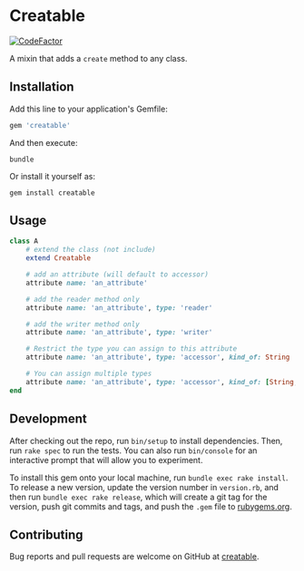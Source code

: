 # Creatable

[![CodeFactor](https://www.codefactor.io/repository/github/erniebrodeur/creatable/badge)](https://www.codefactor.io/repository/github/erniebrodeur/creatable)

A mixin that adds a `create` method to any class.

## Installation

Add this line to your application's Gemfile:

```ruby
gem 'creatable'
```

And then execute:

    bundle

Or install it yourself as:

    gem install creatable

## Usage

``` ruby
class A
    # extend the class (not include)
    extend Creatable

    # add an attribute (will default to accessor)
    attribute name: 'an_attribute'

    # add the reader method only
    attribute name: 'an_attribute', type: 'reader'

    # add the writer method only
    attribute name: 'an_attribute', type: 'writer'

    # Restrict the type you can assign to this attribute
    attribute name: 'an_attribute', type: 'accessor', kind_of: String

    # You can assign multiple types
    attribute name: 'an_attribute', type: 'accessor', kind_of: [String, Array, nil]
end
```

## Development

After checking out the repo, run `bin/setup` to install dependencies. Then, run `rake spec` to run the tests. You can also run `bin/console` for an interactive prompt that will allow you to experiment.

To install this gem onto your local machine, run `bundle exec rake install`. To release a new version, update the version number in `version.rb`, and then run `bundle exec rake release`, which will create a git tag for the version, push git commits and tags, and push the `.gem` file to [rubygems.org](https://rubygems.org).

## Contributing

Bug reports and pull requests are welcome on GitHub at [creatable](https://github.com/erniebrodeur/creatable).
